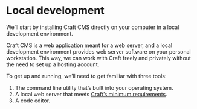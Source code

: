 # Local development

We’ll start by installing Craft CMS directly on your computer in a local development environment.

Craft CMS is a web application meant for a web server, and a local development environment provides web server software on your personal workstation. This way, we can work with Craft freely and privately without the need to set up a hosting account.

To get up and running, we’ll need to get familiar with three tools:

1. The command line utility that’s built into your operating system.
2. A local web server that meets [Craft’s minimum requirements](/3.x/requirements.md).
3. A code editor.
